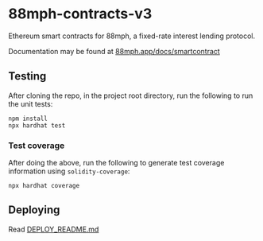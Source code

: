 # 88mph-contracts-v3

Ethereum smart contracts for 88mph, a fixed-rate interest lending protocol.

Documentation may be found at [88mph.app/docs/smartcontract](https://88mph.app/docs/smartcontract/)

## Testing

After cloning the repo, in the project root directory, run the following to run the unit tests:

```
npm install
npx hardhat test
```

### Test coverage

After doing the above, run the following to generate test coverage information using `solidity-coverage`:

```
npx hardhat coverage
```

## Deploying

Read [DEPLOY_README.md](DEPLOY_README.md)
